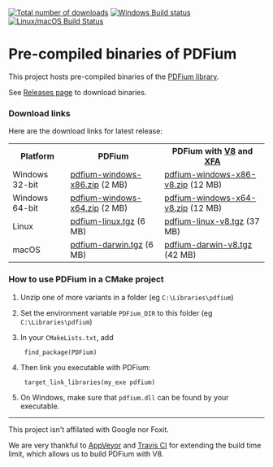 [![Total number of downloads](https://img.shields.io/github/downloads/bblanchon/pdfium-binaries/total.svg)](https://github.com/bblanchon/pdfium-binaries/releases)
[![Windows Build status](https://ci.appveyor.com/api/projects/status/85rqdhpyxt589700?svg=true)](https://ci.appveyor.com/project/bblanchon/pdfium-binaries)
[![Linux/macOS Build Status](https://travis-ci.org/bblanchon/pdfium-binaries.svg?branch=master)](https://travis-ci.org/bblanchon/pdfium-binaries)

# Pre-compiled binaries of PDFium

This project hosts pre-compiled binaries of the [PDFium library](https://pdfium.googlesource.com/pdfium/).

See [Releases page](https://github.com/bblanchon/pdfium-binaries/releases) to download binaries.

### Download links

Here are the download links for latest release:

<table>
  <tr>
    <th>Platform</th>
    <th>PDFium</th>
    <th>PDFium with <a href="https://en.wikipedia.org/wiki/V8_(JavaScript_engine)">V8</a> and <a href="https://en.wikipedia.org/wiki/XFA">XFA</a></th>
  </tr>
  <tr>
    <td>Windows 32-bit</td>
    <td><a href="https://github.com/bblanchon/pdfium-binaries/releases/latest/download/pdfium-windows-x86.zip">pdfium-windows-x86.zip</a> (2 MB)</td>
    <td><a href="https://github.com/bblanchon/pdfium-binaries/releases/latest/download/pdfium-windows-x86-v8.zip">pdfium-windows-x86-v8.zip</a> (12 MB)</td>
  </tr>
  <tr>
    <td>Windows 64-bit</td>
    <td><a href="https://github.com/bblanchon/pdfium-binaries/releases/latest/download/pdfium-windows-x64.zip">pdfium-windows-x64.zip</a> (2 MB)</td>
    <td><a href="https://github.com/bblanchon/pdfium-binaries/releases/latest/download/pdfium-windows-x64-v8.zip">pdfium-windows-x64-v8.zip</a> (12 MB)</td>
  </tr>
  <tr>
    <td>Linux</td>
    <td><a href="https://github.com/bblanchon/pdfium-binaries/releases/latest/download/pdfium-linux.tgz">pdfium-linux.tgz</a> (6 MB)</td>
    <td><a href="https://github.com/bblanchon/pdfium-binaries/releases/latest/download/pdfium-linux-v8.tgz">pdfium-linux-v8.tgz</a> (37 MB)</td>
  </tr>
  <tr>
    <td>macOS</td>
    <td><a href="https://github.com/bblanchon/pdfium-binaries/releases/latest/download/pdfium-darwin.tgz">pdfium-darwin.tgz</a> (6 MB)</td>
    <td><a href="https://github.com/bblanchon/pdfium-binaries/releases/latest/download/pdfium-darwin-v8.tgz">pdfium-darwin-v8.tgz</a> (42 MB)</td>
  </tr>
</table>

### How to use PDFium in a CMake project

1. Unzip one of more variants in a folder (eg `C:\Libraries\pdfium`)
2. Set the environment variable `PDFium_DIR` to this folder (eg `C:\Libraries\pdfium`)
3. In your `CMakeLists.txt`, add

        find_package(PDFium)

4. Then link you executable with PDFium:

        target_link_libraries(my_exe pdfium)

5. On Windows, make sure that `pdfium.dll` can be found by your executable.

---

This project isn't affilated with Google nor Foxit.

We are very thankful to [AppVeyor](https://www.appveyor.com/) and [Travis CI](https://travis-ci.org/) for extending the build time limit, which allows us to build PDFium with V8.